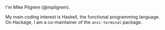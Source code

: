I'm Mike Pilgrem (@mpilgrem).

My main coding interest is Haskell, the functional programming language. On Hackage, I am a co-maintainer of the `ansi-terminal` package.

